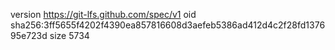 version https://git-lfs.github.com/spec/v1
oid sha256:3ff5655f4202f4390ea857816608d3aefeb5386ad412d4c2f28fd137695e723d
size 5734

